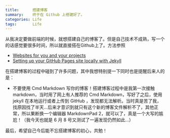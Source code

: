 ```yaml
---
title:      搭建博客
summary:    终于在 Github 上搭建好了。
categories: Life
tags:       Life
---
```


从我决定要做前端的时候，就想搭建自己的博客了。但是自己技术不成熟，写一个的话感觉要很多时间，所以就直接搭在Github上了。方法参照

- [Websites for you and your projects](https://pages.github.com/)
- [Setting up your GitHub Pages site locally with Jekyll](https://help.github.com/articles/setting-up-your-github-pages-site-locally-with-jekyll/)


在搭建博客的过程中碰到了许多问题，其中我想特别提一下同时也是提醒后来人的是：

- 不要使用 Cmd Markdown 写你的博客！搭建博客过程中是我第一次接触 markdown，当时用了网上有人推荐的 Cmd Markdown，写好了之后，使用 jekyll 在本地运行或者上传到 GitHub ，发现都无法解析。当时真是苦了我，找原因找了半天...后来才意识到就只有这个新的博客文件解析不了，其他正常，所以果断换一个编辑器 MarkdownPad 2，就可以了，真是一个大写的尴尬！（我今天也就是 6 月 8 号又测试了一遍发现仍然如此...）

最后，希望自己今后能不忘搭建博客的初心，共勉！